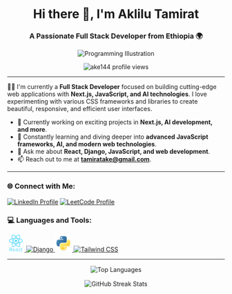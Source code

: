 <h1 align="center">Hi there 👋, I'm Aklilu Tamirat</h1>
<h3 align="center">A Passionate Full Stack Developer from Ethiopia 🌍</h3>

<p align="center">
  <img src="https://pixabay.com/vectors/programmer-programming-code-work-1653351/" alt="Programming Illustration" width="400"/>
</p>

<p align="center">
  <img src="https://komarev.com/ghpvc/?username=ake144&label=Profile%20views&color=0e75b6&style=flat" alt="ake144 profile views" />
</p>

---

👨‍💻 I'm currently a **Full Stack Developer** focused on building cutting-edge web applications with **Next.js, JavaScript, and AI technologies**. I love experimenting with various CSS frameworks and libraries to create beautiful, responsive, and efficient user interfaces.

- 🔭 Currently working on exciting projects in **Next.js, AI development, and more**.
- 🌱 Constantly learning and diving deeper into **advanced JavaScript frameworks, AI, and modern web technologies**.
- 💬 Ask me about **React, Django, JavaScript, and web development**.
- 📫 Reach out to me at **[tamiratake@gmail.com](mailto:tamiratake@gmail.com)**.

---

<h3 align="left">🌐 Connect with Me:</h3>
<p align="left">
  <a href="https://www.linkedin.com/in/akeja/" target="blank"><img align="center" src="https://raw.githubusercontent.com/rahuldkjain/github-profile-readme-generator/master/src/images/icons/Social/linked-in-alt.svg" alt="LinkedIn Profile" height="30" width="40" /></a>
  <a href="https://www.leetcode.com/aketame" target="blank"><img align="center" src="https://raw.githubusercontent.com/rahuldkjain/github-profile-readme-generator/master/src/images/icons/Social/leet-code.svg" alt="LeetCode Profile" height="30" width="40" /></a>
</p>

<h3 align="left">💻 Languages and Tools:</h3>
<p align="left">
  <a href="https://reactjs.org/" target="_blank" rel="noreferrer"> 
    <img src="https://raw.githubusercontent.com/devicons/devicon/master/icons/react/react-original-wordmark.svg" alt="React" width="40" height="40"/> 
  </a>
  <a href="https://www.djangoproject.com/" target="_blank" rel="noreferrer"> 
    <img src="https://cdn.worldvectorlogo.com/logos/django.svg" alt="Django" width="40" height="40"/> 
  </a>
  <a href="https://www.python.org" target="_blank" rel="noreferrer"> 
    <img src="https://raw.githubusercontent.com/devicons/devicon/master/icons/python/python-original.svg" alt="Python" width="40" height="40"/> 
  </a> 
  <a href="https://tailwindcss.com/" target="_blank" rel="noreferrer"> 
    <img src="https://www.vectorlogo.zone/logos/tailwindcss/tailwindcss-icon.svg" alt="Tailwind CSS" width="40" height="40"/> 
  </a>
</p>

---

<p align="center">
  <img align="center" src="https://github-readme-stats.vercel.app/api/top-langs?username=ake144&show_icons=true&locale=en&layout=compact" alt="Top Languages" />
</p>

<p align="center">
  <img align="center" src="https://github-readme-streak-stats.herokuapp.com/?user=ake144&" alt="GitHub Streak Stats" />
</p>
